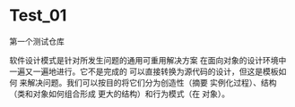 # Test_01
第一个测试仓库

软件设计模式是针对所发生问题的通用可重用解决方案 在面向对象的设计环境中一遍又一遍地进行。它不是完成的 可以直接转换为源代码的设计，但这是模板如何 来解决问题。我们可以按目的将它们分为创造性（摘要 实例化过程）、结构（类和对象如何组合形成 更大的结构）和行为模式（在 对象）。






